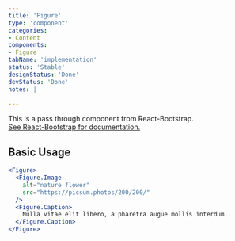 ```yaml
---
title: 'Figure'
type: 'component'
categories:
- Content
components:
- Figure
tabName: 'implementation'
status: 'Stable'
designStatus: 'Done'
devStatus: 'Done'
notes: |

---
```


<p className="lead">
  This is a pass through component from React-Bootstrap.<br/>
  <a href="https://react-bootstrap-v4.netlify.app/components/figures/" target="_blank" rel="noopener noreferrer">
    See React-Bootstrap for documentation.
  </a>
</p>

## Basic Usage

```jsx live
<Figure>
  <Figure.Image
    alt="nature flower"
    src="https://picsum.photos/200/200/"
  />
  <Figure.Caption>
    Nulla vitae elit libero, a pharetra augue mollis interdum.
  </Figure.Caption>
</Figure>
```
